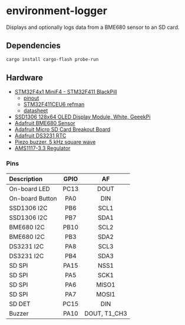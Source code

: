 # environment-logger

Displays and optionally logs data from a BME680 sensor to an SD card.

## Dependencies

```bash
cargo install cargo-flash probe-run
```

## Hardware

* [STM32F4x1 MiniF4 - STM32F411 BlackPill](https://github.com/WeActTC/MiniSTM32F4x1)
  - [pinout](https://raw.githubusercontent.com/WeActTC/MiniSTM32F4x1/master/images/STM32F4x1_PinoutDiagram_RichardBalint.png)
  - [STM32F411CEU6 refman](https://www.st.com/resource/en/reference_manual/dm00119316-stm32f411xc-e-advanced-arm-based-32-bit-mcus-stmicroelectronics.pdf)
  - [datasheet](https://www.st.com/resource/en/datasheet/stm32f411ce.pdf)
* [SSD1306 128x64 OLED Display Module, White, GeeekPi](https://www.amazon.com/gp/product/B0833PF7ML/ref=ppx_yo_dt_b_asin_title_o00_s00?ie=UTF8&psc=1)
* [Adafruit BME680 Sensor](https://www.adafruit.com/product/3660)
* [Adafruit Micro SD Card Breakout Board](https://www.adafruit.com/product/4682)
* [Adafruit DS3231 RTC](https://www.adafruit.com/product/3013)
* [Piezo buzzer, 5 kHz square wave](https://www.amazon.com/gp/product/B085XQM69Z/ref=ppx_yo_dt_b_search_asin_title?ie=UTF8&psc=1)
* [AMS1117-3.3 Regulator](https://www.amazon.com/gp/product/B07CP4P5XJ/ref=ppx_yo_dt_b_asin_title_o00_s00?ie=UTF8&psc=1)

### Pins

| Description       | GPIO  | AF    |
| :---              | :--:  | :--:  |
| On-board LED      | PC13  | DOUT  |
| On-board Button   | PA0   | DIN   |
| SSD1306 I2C       | PB6   | SCL1  |
| SSD1306 I2C       | PB7   | SDA1  |
| BME680 I2C        | PB10  | SCL2  |
| BME680 I2C        | PB3   | SDA2  |
| DS3231 I2C        | PA8   | SCL3  |
| DS3231 I2C        | PB4   | SDA3  |
| SD SPI            | PA15  | NSS1  |
| SD SPI            | PA5   | SCK1  |
| SD SPI            | PA6   | MISO1 |
| SD SPI            | PA7   | MOSI1 |
| SD DET            | PC15  | DIN   |
| Buzzer            | PA10  | DOUT, T1_CH3  |
